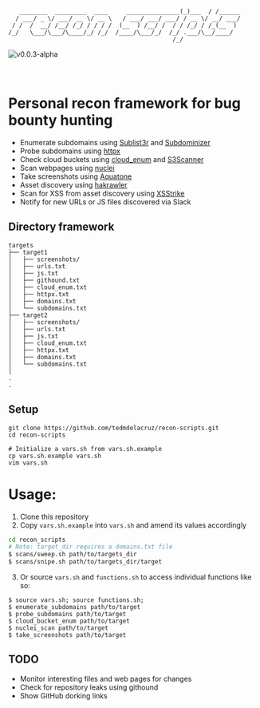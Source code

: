 ```
   ________  _________  ____     _______________(_)___  / /______
  / ___/ _ \/ ___/ __ \/ __ \   / ___/ ___/ ___/ / __ \/ __/ ___/
 / /  /  __/ /__/ /_/ / / / /  (__  ) /__/ /  / / /_/ / /_(__  ) 
/_/   \___/\___/\____/_/ /_/  /____/\___/_/  /_/ .___/\__/____/  
                                              /_/                
```
![v0.0.3-alpha](https://img.shields.io/badge/version-0.0.3--alpha-green)
                                                                                                     
# Personal recon framework for bug bounty hunting

- Enumerate subdomains using [Sublist3r](https://github.com/aboul3la/Sublist3r) and [Subdominizer](https://github.com/nsonaniya2010/SubDomainizer)
- Probe subdomains using [httpx](https://github.com/projectdiscovery/httpx)
- Check cloud buckets using [cloud_enum](https://github.com/initstring/cloud_enum) and [S3Scanner](https://github.com/OWASP/Amass)
- Scan webpages using [nuclei](https://github.com/projectdiscovery/nuclei)
- Take screenshots using [Aquatone](https://github.com/michenriksen/aquatone)
- Asset discovery using [hakrawler](https://github.com/hakluke/hakrawler) 
- Scan for XSS from asset discovery using [XSStrike](https://github.com/s0md3v/XSStrike)
- Notify for new URLs or JS files discovered via Slack

## Directory framework

```
targets
├── target1
│   ├── screenshots/
│   ├── urls.txt
│   ├── js.txt
│   ├── githound.txt
│   ├── cloud_enum.txt
│   ├── httpx.txt
│   ├── domains.txt
│   └── subdomains.txt
├── target2
│   ├── screenshots/
│   ├── urls.txt
│   ├── js.txt
│   ├── cloud_enum.txt
│   ├── httpx.txt
│   ├── domains.txt
│   └── subdomains.txt
│
.
.
```

## Setup

```
git clone https://github.com/tedmdelacruz/recon-scripts.git
cd recon-scripts

# Initialize a vars.sh from vars.sh.example
cp vars.sh.example vars.sh
vim vars.sh
```

# Usage:
1. Clone this repository
2. Copy `vars.sh.example` into `vars.sh` and amend its values accordingly

```bash
cd recon_scripts
# Note: target_dir requires a domains.txt file
$ scans/sweep.sh path/to/targets_dir
$ scans/snipe.sh path/to/targets_dir/target
```

3. Or source `vars.sh` and `functions.sh` to access individual functions like so:
```
$ source vars.sh; source functions.sh;
$ enumerate_subdomains path/to/target
$ probe_subdomains path/to/target
$ cloud_bucket_enum path/to/target
$ nuclei_scan path/to/target
$ take_screenshots path/to/target
```

## TODO
- Monitor interesting files and web pages for changes
- Check for repository leaks using githound
- Show GitHub dorking links

